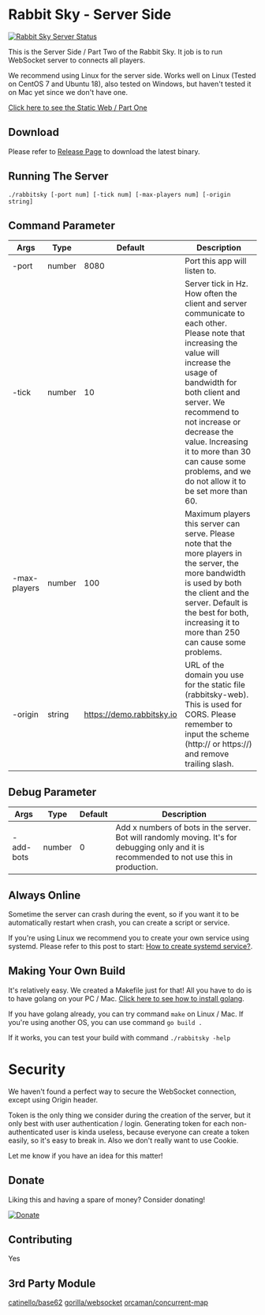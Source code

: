 # Rabbit Sky - Server Side

[![Rabbit Sky Server Status](https://circleci.com/gh/rabbitsky-io/rabbitsky-server.svg?style=shield)](https://circleci.com/gh/rabbitsky-io/rabbitsky-server)

This is the Server Side / Part Two of the Rabbit Sky. It job is to run WebSocket server to connects all players.

We recommend using Linux for the server side. Works well on Linux (Tested on CentOS 7 and Ubuntu 18), also tested on Windows, but haven't tested it on Mac yet since we don't have one.

[Click here to see the Static Web / Part One](https://github.com/rabbitsky-io/rabbitsky-web)

## Download
Please refer to [Release Page](https://github.com/rabbitsky-io/rabbitsky-server/releases) to download the latest binary.

## Running The Server
`./rabbitsky [-port num] [-tick num] [-max-players num] [-origin string]`

## Command Parameter
| Args     | Type | Default | Description |
| -------- | ---- | ------- | ----------- |
| -port | number | 8080 | Port this app will listen to. |
| -tick | number | 10 | Server tick in Hz. How often the client and server communicate to each other. Please note that increasing the value will increase the usage of bandwidth for both client and server. We recommend to not increase or decrease the value. Increasing it to more than 30 can cause some problems, and we do not allow it to be set more than 60. |
| -max-players | number | 100 | Maximum players this server can serve. Please note that the more players in the server, the more bandwidth is used by both the client and the server. Default is the best for both, increasing it to more than 250 can cause some problems.|
| -origin | string | https://demo.rabbitsky.io | URL of the domain you use for the static file (rabbitsky-web). This is used for CORS. Please remember to input the scheme (http:// or https://) and remove trailing slash. |

## Debug Parameter
| Args     | Type | Default | Description |
| -------- | ---- | ------- | ----------- |
| -add-bots | number | 0 | Add x numbers of bots in the server. Bot will randomly moving. It's for debugging only and it is recommended to not use this in production. |

## Always Online
Sometime the server can crash during the event, so if you want it to be automatically restart when crash, you can create a script or service.

If you're using Linux we recommend you to create your own service using systemd. Please refer to this post to start: [How to create systemd service?](https://linuxconfig.org/how-to-create-systemd-service-unit-in-linux).

## Making Your Own Build
It's relatively easy. We created a Makefile just for that! All you have to do is to have golang on your PC / Mac. [Click here to see how to install golang](https://golang.org/doc/install).

If you have golang already, you can try command `make` on Linux / Mac. If you're using another OS, you can use command `go build .`

If it works, you can test your build with command `./rabbitsky -help`

# Security
We haven't found a perfect way to secure the WebSocket connection, except using Origin header.

Token is the only thing we consider during the creation of the server, but it only best with user authentication / login. Generating token for each non-authenticated user is kinda useless, because everyone can create a token easily, so it's easy to break in. Also we don't really want to use Cookie.

Let me know if you have an idea for this matter!

## Donate
Liking this and having a spare of money? Consider donating!

[![Donate](https://www.paypalobjects.com/en_US/i/btn/btn_donateCC_LG.gif)](https://paypal.me/wibisaja)

## Contributing

Yes

## 3rd Party Module

[catinello/base62](github.com/catinello/base62)
[gorilla/websocket](github.com/gorilla/websocket)
[orcaman/concurrent-map](github.com/orcaman/concurrent-map)